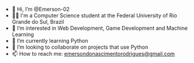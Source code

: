 - 👋 Hi, I’m @Emerson-02
- 👨‍💻 I'm a Computer Science student at the Federal University of Rio Grande do Sul, Brazil
- 👀 I’m interested in Web Development, Game Development and Machine Learning
- 🌱 I’m currently learning Python
- 💞️ I’m looking to collaborate on projects that use Python
- 📫 How to reach me: emersondonascimentorodrigues@gmail.com
